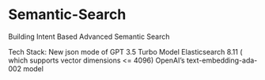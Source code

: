 # Semantic-Search

Building Intent Based Advanced Semantic Search

Tech Stack:
New json mode of GPT 3.5 Turbo Model
Elasticsearch 8.11 ( which supports vector dimensions <= 4096)
OpenAI’s text-embedding-ada-002 model

